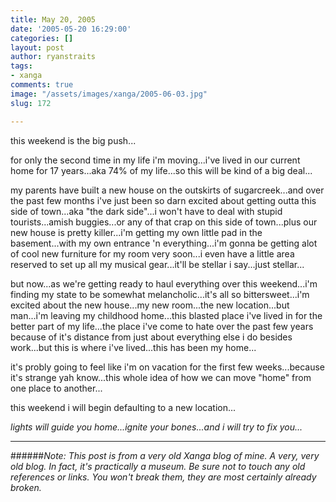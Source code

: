 ```yaml
---
title: May 20, 2005
date: '2005-05-20 16:29:00'
categories: []
layout: post
author: ryanstraits
tags:
- xanga
comments: true
image: "/assets/images/xanga/2005-06-03.jpg"
slug: 172

---
```

this weekend is the big push...

<!-- break -->

for only the second time in my life i'm moving...i've lived in our current home for 17 years...aka 74% of my life...so this will be kind of a big deal...

my parents have built a new house on the outskirts of sugarcreek...and over the past few months i've just been so darn excited about getting outta this side of town...aka "the dark side"...i won't have to deal with stupid tourists...amish buggies...or any of that crap on this side of town...plus our new house is pretty killer...i'm getting my own little pad in the basement...with my own entrance 'n everything...i'm gonna be getting alot of cool new furniture for my room very soon...i even have a little area reserved to set up all my musical gear...it'll be stellar i say...just stellar...

but now...as we're getting ready to haul everything over this weekend...i'm finding my state to be somewhat melancholic...it's all so bittersweet...i'm excited about the new house...my new room...the new location...but man...i'm leaving my childhood home...this blasted place i've lived in for the better part of my life...the place i've come to hate over the past few years because of it's distance from just about everything else i do besides work...but this is where i've lived...this has been my home...

it's probly going to feel like i'm on vacation for the first few weeks...because it's strange yah know...this whole idea of how we can move "home" from one place to another...

this weekend i will begin defaulting to a new location...

<em>lights will guide you home...ignite your bones...and i will try to fix you...</em>

---

######*Note: This post is from a very old Xanga blog of mine. A very, very old blog. In fact, it's practically a museum. Be sure not to touch any old references or links. You won't break them, they are most certainly already broken.*